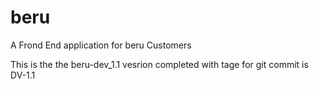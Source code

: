 # beru

A Frond End application for beru Customers

This is the the beru-dev_1.1 vesrion completed with tage for git commit is DV-1.1


